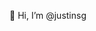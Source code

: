 👋 Hi, I’m @justinsg

<!---
justinsg/justinsg is a ✨ special ✨ repository because its `README.md` (this file) appears on your GitHub profile.
You can click the Preview link to take a look at your changes.
--->
